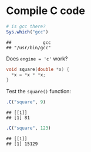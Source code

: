 # Compile C code


```r
# is gcc there?
Sys.which("gcc")
```

```
##            gcc 
## "/usr/bin/gcc"
```


Does `engine = 'c'` work?


```c
void square(double *x) {
  *x = *x * *x;
}
```


Test the `square()` function:


```r
.C("square", 9)
```

```
## [[1]]
## [1] 81
```

```r
.C("square", 123)
```

```
## [[1]]
## [1] 15129
```


